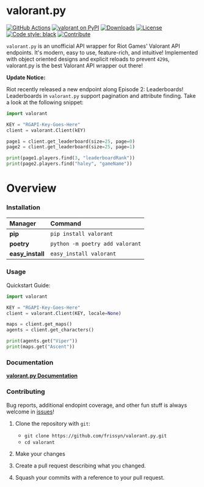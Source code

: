 # valorant.py

[![GitHub Actions](https://camo.githubusercontent.com/0fc9226929794d4d4dfb9ac05a1786942f8e4b4300207224277ac49e22e9fdb6/68747470733a2f2f7472617669732d63692e636f6d2f7073662f626c61636b2e7376673f6272616e63683d6d6173746572)](https://github.com/frissyn/valorant.py/actions)
[![valorant on PyPI](https://img.shields.io/pypi/v/valorant.svg)](https://pypi.python.org/pypi/valorant)
[![Downloads](https://pepy.tech/badge/valorant/month)](https://pepy.tech/project/valorant)
[![License](https://img.shields.io/pypi/l/valorant.svg)](https://pypi.python.org/pypi/valorant)
[![Code style: black](https://img.shields.io/badge/code%20style-black-000000.svg)](https://github.com/psf/black)
[![Contribute](https://img.shields.io/badge/contributions-welcome-brightgreen.svg?style=flat)](https://github.com/frissyn/valorant.py/issues)

`valorant.py` is an unofficial API wrapper for Riot Games' Valorant API endpoints. It's modern, easy to use, feature-rich, and intuitive! Implemented with object oriented designs and explicit reloads to prevent `429`s, valorant.py is the best Valorant API wrapper out there!

**Update Notice:**

Riot recently released a new endpoint along Episode 2: Leaderboards! Leaderboards in `valorant.py` support pagination and attribute finding. Take a look at the following snippet:

```python
import valorant

KEY = "RGAPI-Key-Goes-Here"
client = valorant.Client(kEY)

page1 = client.get_leaderboard(size=25, page=0)
page2 = client.get_leaderboard(size=25, page=1)

print(page1.players.find(3, "leaderboardRank"))
print(page2.players.find("haley", "gameName"))
```

# Overview

### Installation

|Manager          |Command                           |
|:----------------|:---------------------------------|
|**pip**          |`pip install valorant`            |
|**poetry**       |`python -m poetry add valorant`   |
|**easy_install** |`easy_install valorant`           |


### Usage

Quickstart Guide:
```python
import valorant

KEY = "RGAPI-Key-Goes-Here"
client = valorant.Client(KEY, locale=None)

maps = client.get_maps()
agents = client.get_characters()

print(agents.get("Viper"))
print(maps.get("Ascent"))
```

### Documentation

[**valorant.py Documentation**](https://github.com/frissyn/valorant.py/tree/master/docs)

### Contributing

Bug reports, additional endopint coverage, and other fun stuff is always welcome in [issues](https://github.com/frissyn/valorant.py/issues)!

1. Clone the repository with `git`:

   - `git clone https://github.com/frissyn/valorant.py.git`
   - `cd valorant`

2. Make your changes
3. Create a pull request describing what you changed.
4. Squash your commits with a reference to your pull request.

